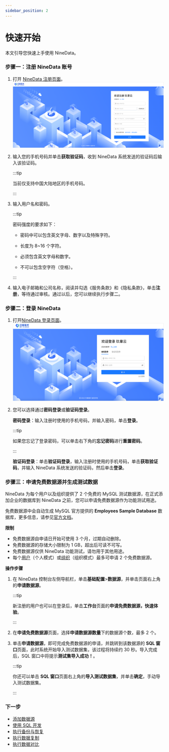 ```yaml
---
sidebar_position: 2
---
```


# 快速开始

本文引导您快速上手使用 NineData。

### 步骤一：注册 NineData 账号

1. 打开 [NineData 注册页面](https://console.9z.cloud/user/register)。![registration](./image/registration.png)

2. 输入您的手机号码并单击**获取验证码**，收到 NineData 系统发送的验证码后输入该验证码。

   :::tip

   当前仅支持中国大陆地区的手机号码。

   :::

3. 输入用户名和密码。

   :::tip

   密码强度的要求如下：

   - 密码中可以包含英文字母、数字以及特殊字符。

   - 长度为 8~16 个字符。

   - 必须包含英文字母和数字。

   - 不可以包含空字符（空格）。

   :::

4. 输入电子邮箱和公司名称，阅读并勾选《服务条款》和《隐私条款》，单击**注册**，等待通过审核。通过以后，您可以继续执行步骤二。

### 步骤二：登录 NineData

1. 打开[NineData 登录页面](https://console.9z.cloud/)。![login](./image/login.png)

2. 您可以选择通过**密码登录**或**验证码登录**。

   **密码登录**：输入注册时使用的手机号码，并输入密码，单击**登录**。

   :::tip

   如果您忘记了登录密码，可以单击右下角的**忘记密码**进行**重置密码**。
   
   :::
   
   **验证码登录**：单击**验证码登录**，输入注册时使用的手机号码，单击**获取验证码**，并输入 NineData 系统发送的验证码，然后单击**登录**。

### 步骤三：申请免费数据源并生成测试数据

NineData 为每个用户以及组织提供了 2 个免费的 MySQL 测试数据源，在正式添加企业的数据库到 NineData 之前，您可以申请免费数据源作为功能测试用途。

免费数据源中会自动生成 MySQL 官方提供的 **Employees Sample Database** 数据库，更多信息，请参见[官方文档](https://dev.mysql.com/doc/employee/en/employees-preface.html)。

**限制**

- 免费数据源自申请日开始可使用 3 个月，过期自动删除。
- 免费数据源的存储大小限制为 1 GB，超出后可读不可写。
- 免费数据源仅供 NineData 功能测试，请勿用于其他用途。
- 每个[用户](./account/intro_account#user)（个人模式）或[组织](./account/intro_account#organization)（组织模式）最多可申请 2 个免费数据源。

**操作步骤**

1. 在 NineData 控制台左侧导航栏，单击**基础配置**>**数据源**，并单击页面右上角的**申请数据源**。

   :::tip

   新注册的用户也可以在登录后，单击**工作台**页面的**申请免费数据源，快速体验**。

   :::

2. 在**申请免费数据源**页面，选择**申请数据源数量**下的数据源个数，最多 2 个。

3. 单击**申请数据源**，即可完成免费数据源的申请，并跳转到该数据源的 **SQL 窗口**页面，此时系统开始导入测试数据集，该过程将持续约 30 秒。导入完成后，SQL 窗口中将提示**测试集导入成功！**。

   :::tip

   你还可以单击 **SQL 窗口**页面右上角的**导入测试数据集**，并单击**确定**，手动导入测试数据集。

   :::

### 下一步

* [添加数据源](/configuration/datasource.md)
* [使用 SQL 开发](/sqldev/intro_sqldev.md)
* [执行备份与恢复](/backup_and_restore/intro_back.md)
* [执行数据复制](/replication/intro_repli.md)
* [执行数据对比](/compare/intro_comp.md)
